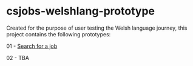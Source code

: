 # csjobs-welshlang-prototype

Created for the purpose of user testing the Welsh language journey, this project contains the following prototypes:

01 - [Search for a job](https://government-business-services.github.io/csjobs-welshlang-prototype/01_Search/01_Search.html)

02 - TBA

